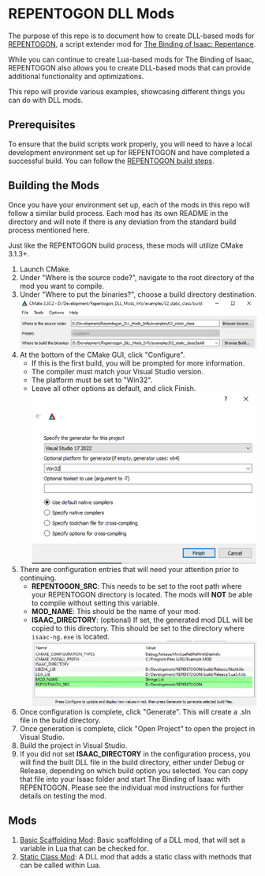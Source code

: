 # REPENTOGON DLL Mods

The purpose of this repo is to document how to create DLL-based mods for [REPENTOGON](https://repentogon.com/), a script extender mod for [The Binding of Isaac: Repentance](https://store.steampowered.com/app/1426300/The_Binding_of_Isaac_Repentance/).

While you can continue to create Lua-based mods for The Binding of Isaac, REPENTOGON also allows you to create DLL-based mods that can provide additional functionality and optimizations.

This repo will provide various examples, showcasing different things you can do with DLL mods.

## Prerequisites
To ensure that the build scripts work properly, you will need to have a local development environment set up for REPENTOGON and have completed a successful build. You can follow the [REPENTOGON build steps](https://github.com/TeamREPENTOGON/REPENTOGON?tab=readme-ov-file#building).

## Building the Mods
Once you have your environment set up, each of the mods in this repo will follow a similar build process. Each mod has its own README in the directory and will note if there is any deviation from the standard build process mentioned here.

Just like the REPENTOGON build process, these mods will utilize CMake 3.1.3+.

1. Launch CMake.
2. Under "Where is the source code?", navigate to the root directory of the mod you want to compile.
3. Under "Where to put the binaries?", choose a build directory destination.
![cmake1](_images/cmake1.png)
4. At the bottom of the CMake GUI, click "Configure".
   * If this is the first build, you will be prompted for more information.
   * The compiler must match your Visual Studio version.
   * The platform must be set to "Win32".
   * Leave all other options as default, and click Finish.
![cmake2](_images/cmake2.png)
5. There are configuration entries that will need your attention prior to continuing.
   * **REPENTOGON_SRC**: This needs to be set to the root path where your REPENTOGON directory is located. The mods will **NOT** be able to compile without setting this variable.
   * **MOD_NAME**: This should be the name of your mod.
   * **ISAAC_DIRECTORY**: (optional) If set, the generated mod DLL will be copied to this directory. This should be set to the directory where `isaac-ng.exe` is located.
![cmake3](_images/cmake3.png)
6. Once configuration is complete, click "Generate". This will create a .sln file in the build directory.
7. Once generation is complete, click "Open Project" to open the project in Visual Studio.
8. Build the project in Visual Studio.
9. If you did not set **ISAAC_DIRECTORY** in the configuration process, you will find the built DLL file in the build directory, either under Debug or Release, depending on which build option you selected. You can copy that file into your Isaac folder and start The Binding of Isaac with REPENTOGON. Please see the individual mod instructions for further details on testing the mod.

## Mods
1. [Basic Scaffolding Mod](01_mod_scaffolding): Basic scaffolding of a DLL mod, that will set a variable in Lua
   that can be checked for.
2. [Static Class Mod](02_static_class): A DLL mod that adds a static class with methods that can be called within Lua.
